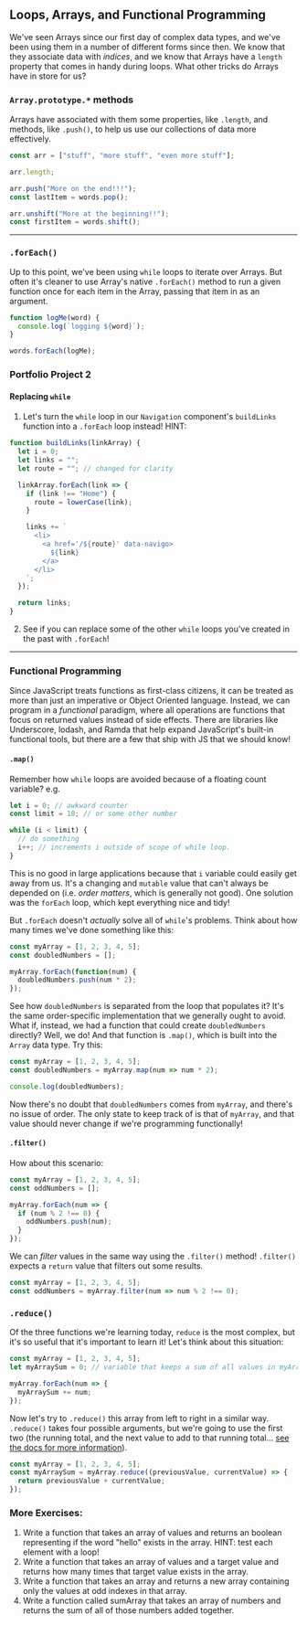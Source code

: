 ## Loops, Arrays, and Functional Programming

We've seen Arrays since our first day of complex data types, and we've been using them in a number of different forms since then. We know that they associate data with _indices_, and we know that Arrays have a `length` property that comes in handy during loops. What other tricks do Arrays have in store for us?

### `Array.prototype.*` methods

Arrays have associated with them some properties, like `.length`, and methods, like `.push()`, to help us use our collections of data more effectively.

```javascript
const arr = ["stuff", "more stuff", "even more stuff"];

arr.length;

arr.push("More on the end!!!");
const lastItem = words.pop();

arr.unshift("More at the beginning!!");
const firstItem = words.shift();
```

---

### `.forEach()`

Up to this point, we've been using `while` loops to iterate over Arrays. But often it's cleaner to use Array's native `.forEach()` method to run a given function once for each item in the Array, passing that item in as an argument.

```javascript
function logMe(word) {
  console.log(`logging ${word}`);
}

words.forEach(logMe);
```

### Portfolio Project 2

#### Replacing `while`

1. Let's turn the `while` loop in our `Navigation` component's `buildLinks` function into a `.forEach` loop instead! HINT:

```javascript
function buildLinks(linkArray) {
  let i = 0;
  let links = "";
  let route = ""; // changed for clarity

  linkArray.forEach(link => {
    if (link !== "Home") {
      route = lowerCase(link);
    }

    links += `
      <li>
        <a href='/${route}' data-navigo>
          ${link}
        </a>
      </li>
    `;
  });

  return links;
}
```

2. See if you can replace some of the other `while` loops you've created in the past with `.forEach`!

---

### Functional Programming

Since JavaScript treats functions as first-class citizens, it can be treated as more than just an imperative or Object Oriented language. Instead, we can program in a _functional_ paradigm, where all operations are functions that focus on returned values instead of side effects. There are libraries like Underscore, lodash, and Ramda that help expand JavaScript's built-in functional tools, but there are a few that ship with JS that we should know!

#### `.map()`

Remember how `while` loops are avoided because of a floating count variable? e.g.

```javascript
let i = 0; // awkward counter
const limit = 10; // or some other number

while (i < limit) {
  // do something
  i++; // increments i outside of scope of while loop.
}
```

This is no good in large applications because that `i` variable could easily get away from us. It's a changing and `mutable` value that can't always be depended on (i.e. _order matters_, which is generally not good). One solution was the `forEach` loop, which kept everything nice and tidy!

But `.forEach` doesn't _actually_ solve all of `while`'s problems. Think about how many times we've done something like this:

```javascript
const myArray = [1, 2, 3, 4, 5];
const doubledNumbers = [];

myArray.forEach(function(num) {
  doubledNumbers.push(num * 2);
});
```

See how `doubledNumbers` is separated from the loop that populates it? It's the same order-specific implementation that we generally ought to avoid. What if, instead, we had a function that could create `doubledNumbers` directly? Well, we do! And that function is `.map()`, which is built into the `Array` data type. Try this:

```javascript
const myArray = [1, 2, 3, 4, 5];
const doubledNumbers = myArray.map(num => num * 2);

console.log(doubledNumbers);
```

Now there's no doubt that `doubledNumbers` comes from `myArray`, and there's no issue of order. The only state to keep track of is that of `myArray`, and that value should never change if we're programming functionally!

#### `.filter()`

How about this scenario:

```javascript
const myArray = [1, 2, 3, 4, 5];
const oddNumbers = [];

myArray.forEach(num => {
  if (num % 2 !== 0) {
    oddNumbers.push(num);
  }
});
```

We can _filter_ values in the same way using the `.filter()` method! `.filter()` expects a `return` value that filters out some results.

```javascript
const myArray = [1, 2, 3, 4, 5];
const oddNumbers = myArray.filter(num => num % 2 !== 0);
```

### `.reduce()`

Of the three functions we're learning today, `reduce` is the most complex, but it's so useful that it's important to learn it! Let's think about this situation:

```javascript
const myArray = [1, 2, 3, 4, 5];
let myArraySum = 0; // variable that keeps a sum of all values in myArray

myArray.forEach(num => {
  myArraySum += num;
});
```

Now let's try to `.reduce()` this array from left to right in a similar way. `.reduce()` takes four possible arguments, but we're going to use the first two (the running total, and the next value to add to that running total... [see the docs for more information](https://developer.mozilla.org/en-US/docs/Web/JavaScript/Reference/Global_Objects/Array/Reduce)).

```javascript
const myArray = [1, 2, 3, 4, 5];
const myArraySum = myArray.reduce((previousValue, currentValue) => {
  return previousValue + currentValue;
});
```

### More Exercises:

1. Write a function that takes an array of values and returns an boolean representing if the word "hello" exists in the array. HINT: test each element with a loop!
2. Write a function that takes an array of values and a target value and returns how many times that target value exists in the array.
3. Write a function that takes an array and returns a new array containing only the values at odd indexes in that array.
4. Write a function called sumArray that takes an array of numbers and returns the sum of all of those numbers added together.
